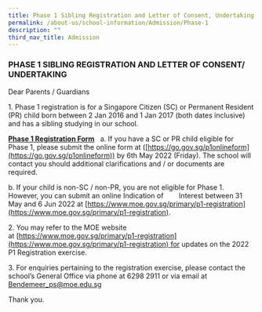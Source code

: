 ```yaml
---
title: Phase 1 Sibling Registration and Letter of Consent, Undertaking
permalink: /about-us/school-information/Admission/Phase-1
description: ""
third_nav_title: Admission
---
```

### PHASE 1 SIBLING REGISTRATION AND LETTER OF CONSENT/ UNDERTAKING

Dear Parents / Guardians


1\. Phase 1 registration is for a Singapore Citizen (SC) or Permanent Resident (PR) child born between 2 Jan 2016 and 1 Jan 2017 (both dates inclusive) and has a sibling studying in our school.

[**Phase 1 Registration Form**](/files/Attachment%20B%20-%202022P1%20Registration-Phase%201%20Application%20Form%20Fillable.pdf)
 
a. If you have a SC or PR child eligible for Phase 1, please submit the online form at ([https://go.gov.sg/p1onlineform](https://go.gov.sg/p1onlineform)) by 6th May 2022 (Friday). The school will contact you should additional clarifications and / or documents are required.

b. If your child is non-SC / non-PR, you are not eligible for Phase 1. However, you can submit an online Indication of        Interest between 31 May and 6 Jun 2022 at [https://www.moe.gov.sg/primary/p1-registration](https://www.moe.gov.sg/primary/p1-registration).

2\. You may refer to the MOE website at [https://www.moe.gov.sg/primary/p1-registration](https://www.moe.gov.sg/primary/p1-registration) for updates on the 2022 P1 Registration exercise.

3\. For enquiries pertaining to the registration exercise, please contact the school’s General Office via phone at 6298 2911 or via email at [Bendemeer_ps@moe.edu.sg](mailto:Bendemeer_ps@moe.edu.sg)
  

Thank you.